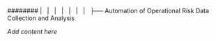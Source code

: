 ######## |   |   |   |   |   |   |   ├── Automation of Operational Risk Data Collection and Analysis

*Add content here*